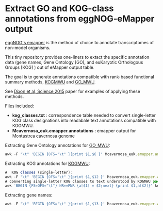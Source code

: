# Extract GO and KOG-class annotations from eggNOG-eMapper output

[eggNOG's emapper](http://eggnogdb.embl.de/#/app/emapper) is the method of choice to annotate transcriptomes of non-model organisms.

This tiny repository provides one-liners to extact the specific annotation data (gene names, Gene Ontology [GO], and euKaryotic Orthologous Groups [KOG] ) out of eMapper output table.

The goal is to generate annotations compatible with rank-based functional summary methods, [KOGMWU](https://cran.r-project.org/web/packages/KOGMWU/index.html) and [GO_MWU](https://github.com/z0on/GO_MWU).

See [Dixon et al, Science 2015](https://matzlab.weebly.com/uploads/7/6/2/2/76229469/dixon15-science.pdf) paper for examples of applying these methods.

Files included: 
* **kog_classes.txt** : correspondence table needed to convert single-letter KOG class designations into readabale text annotations compatible with KOGMWU.
* **Mcavernosa_euk.emapper.annotations** : emapper output for [Montastrea cavernosa genome](https://www.dropbox.com/s/0inwmljv6ti643o/Mcavernosa_genome.tgz?dl=0) 


Extracting Gene Ontology annotations for [GO_MWU](https://github.com/z0on/GO_MWU):

```javascript
awk -F "\t" 'BEGIN {OFS="\t" }{print $1,$6 }' Mcavernosa_euk.emapper.annotations | grep GO | perl -pe 's/,/;/g' >Mcavernosa_gene2go.tab
```

Extracting KOG annotations for [KOGMWU](https://cran.r-project.org/web/packages/KOGMWU/index.html):

```javascript
#  KOG classes (single-letter):
awk -F "\t" 'BEGIN {OFS="\t" }{print $1,$12 }' Mcavernosa_euk.emapper.annotations | grep -Ev "[,#S]" >mc_gene2kogClass1.tab
# converting single-letter KOG classes to text understood by KOGMWU package (must have kog_classes.txt file in the same dir):
awk 'BEGIN {FS=OFS="\t"} NR==FNR {a[$1] = $2;next} {print $1,a[$2]}' kog_classes.txt mc_gene2kogClass1.tab > Mcavernosa_gene2kogClass.tab
```
Extracting gene names:

```javascript
awk -F "\t" 'BEGIN {OFS="\t" }{print $1,$13 }' Mcavernosa_euk.emapper.annotations | grep -Ev "\tNA" >Mcavernosa_gene2geneName.tab
```

